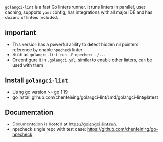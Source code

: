 `golangci-lint` is a fast Go linters runner. It runs linters in parallel, uses caching, supports `yaml` config, has integrations
with all major IDE and has dozens of linters included.

## important
- This version has a powerful ability to detect hidden nil pointers reference by enable `npecheck` linter
- Such as `golangci-lint run -E npecheck ./...` 
- Or configure it in `.golangci.yml`, similar to enable other linters, can be used with them

## Install `golangci-lint`
- Using go version >= go 1.19
- go install github.com/chenfeining/golangci-lint/cmd/golangci-lint@latest

## Documentation
- Documentation is hosted at https://golangci-lint.run.
- npecheck single repo with test case: https://github.com/chenfeining/go-npecheck
